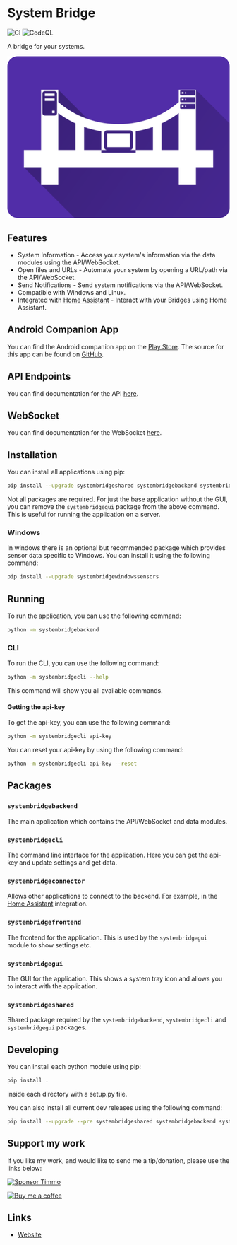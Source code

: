 # System Bridge

![CI](https://github.com/timmo001/system-bridge/workflows/CI/badge.svg) ![CodeQL](https://github.com/timmo001/system-bridge/workflows/CodeQL/badge.svg)

A bridge for your systems.

![Logo](./resources/system-bridge-rect.png)

## Features

- System Information - Access your system's information via the data modules using the API/WebSocket.
- Open files and URLs - Automate your system by opening a URL/path via the API/WebSocket.
- Send Notifications - Send system notifications via the API/WebSocket.
- Compatible with Windows and Linux.
- Integrated with
 [Home Assistant](https://www.home-assistant.io/integrations/system_bridge) -
 Interact with your Bridges using Home Assistant.

## Android Companion App

You can find the Android companion app on the
[Play Store](https://play.google.com/store/apps/details?id=dev.timmo.systembridge).
The source for this app can be found on
[GitHub](https://github.com/timmo001/system-bridge-android-companion).

## API Endpoints

You can find documentation for the API [here](https://system-bridge.timmo.dev/docs/api).

## WebSocket

You can find documentation for the WebSocket [here](https://system-bridge.timmo.dev/docs/websocket).

## Installation

You can install all applications using pip:

```bash
pip install --upgrade systembridgeshared systembridgebackend systembridgecli systembridgefrontend systembridgegui
```

Not all packages are required. For just the base application without the GUI, you can remove the `systembridgegui` package from the above command. This is useful for running the application on a server.

### Windows

In windows there is an optional but recommended package which provides sensor data specific to Windows. You can install it using the following command:

```bash
pip install --upgrade systembridgewindowssensors
```

## Running

To run the application, you can use the following command:

```bash
python -m systembridgebackend
```

### CLI

To run the CLI, you can use the following command:

```bash
python -m systembridgecli --help
```

This command will show you all available commands.

#### Getting the api-key

To get the api-key, you can use the following command:

```bash
python -m systembridgecli api-key
```

You can reset your api-key by using the following command:

```bash
python -m systembridgecli api-key --reset
```

## Packages

### `systembridgebackend`

The main application which contains the API/WebSocket and data modules.

### `systembridgecli`

The command line interface for the application. Here you can get the api-key and update settings and get data.

### `systembridgeconnector`

Allows other applications to connect to the backend. For example, in the [Home Assistant](https://www.home-assistant.io/integrations/system_bridge) integration.

### `systembridgefrontend`

The frontend for the application. This is used by the `systembridgegui` module to show settings etc.

### `systembridgegui`

The GUI for the application. This shows a system tray icon and allows you to interact with the application.

### `systembridgeshared`

Shared package required by the `systembridgebackend`, `systembridgecli` and `systembridgegui` packages.

## Developing

You can install each python module using pip:

```bash
pip install .
```

inside each directory with a setup.py file.

You can also install all current dev releases using the following command:

```bash
pip install --upgrade --pre systembridgeshared systembridgebackend systembridgecli systembridgeconnector systembridgefrontend systembridgegui systembridgewindowssensors
```

## Support my work

If you like my work, and would like to send me a tip/donation, please use the
links below:

[![Sponsor Timmo][sponsor-badge]][sponsor]

[![Buy me a coffee][buymeacoffee-shield]][buymeacoffee]

## Links

- [Website](https://system-bridge.timmo.dev)

[buymeacoffee-shield]: https://www.buymeacoffee.com/assets/img/guidelines/download-assets-sm-2.svg
[buymeacoffee]: https://www.buymeacoffee.com/timmo
[sponsor-badge]: https://raw.githubusercontent.com/timmo001/home-panel/master/documentation/resources/sponsor.png
[sponsor]: https://github.com/sponsors/timmo001?o=esc
